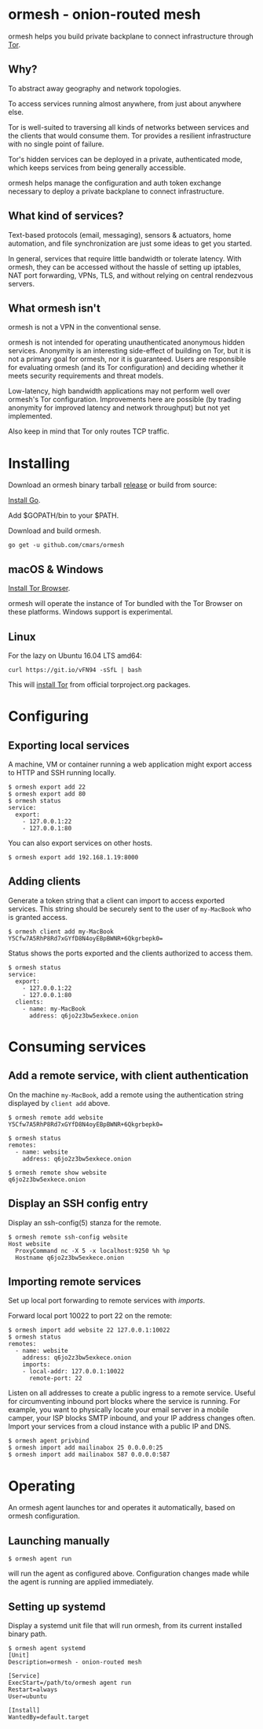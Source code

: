 # ormesh - onion-routed mesh

ormesh helps you build private backplane to connect infrastructure through
[Tor](https://www.torproject.org/).

## Why?

To abstract away geography and network topologies.

To access services running almost anywhere, from just about anywhere else.

Tor is well-suited to traversing all kinds of networks between services and the
clients that would consume them. Tor provides a resilient infrastructure with
no single point of failure.

Tor's hidden services can be deployed in a private, authenticated mode, which
keeps services from being generally accessible.

ormesh helps manage the configuration and auth token exchange necessary to
deploy a private backplane to connect infrastructure.

## What kind of services?

Text-based protocols (email, messaging), sensors & actuators, home automation,
and file synchronization are just some ideas to get you started.

In general, services that require little bandwidth or tolerate latency. With
ormesh, they can be accessed without the hassle of setting up iptables, NAT
port forwarding, VPNs, TLS, and without relying on central rendezvous servers.

## What ormesh isn't

ormesh is not a VPN in the conventional sense.

ormesh is not intended for operating unauthenticated anonymous hidden services.
Anonymity is an interesting side-effect of building on Tor, but it is not a
primary goal for ormesh, nor it is guaranteed. Users are responsible for
evaluating ormesh (and its Tor configuration) and deciding whether it meets
security requirements and threat models.

Low-latency, high bandwidth applications may not perform well over ormesh's Tor
configuration. Improvements here are possible (by trading anonymity for
improved latency and network throughput) but not yet implemented.

Also keep in mind that Tor only routes TCP traffic.

# Installing

Download an ormesh binary tarball [release](releases) or build from source:

[Install Go](https://golang.org/doc/install).

Add $GOPATH/bin to your $PATH.

Download and build ormesh.

    go get -u github.com/cmars/ormesh

## macOS & Windows

[Install Tor Browser](https://www.torproject.org/download/download-easy.html.en).

ormesh will operate the instance of Tor bundled with the Tor Browser on these
platforms. Windows support is experimental.

## Linux

For the lazy on Ubuntu 16.04 LTS amd64:

    curl https://git.io/vFN94 -sSfL | bash

This will [install Tor](https://www.torproject.org/download/download-unix.html.en) from official
torproject.org packages.

# Configuring

## Exporting local services

A machine, VM or container running a web application might export access to
HTTP and SSH running locally.

```
$ ormesh export add 22
$ ormesh export add 80
$ ormesh status
service:
  export:
    - 127.0.0.1:22
    - 127.0.0.1:80
```

You can also export services on other hosts.

```
$ ormesh export add 192.168.1.19:8000
```

## Adding clients

Generate a token string that a client can import to access exported services.
This string should be securely sent to the user of `my-MacBook` who is granted
access.

```
$ ormesh client add my-MacBook
Y5Cfw7A5RhP8Rd7xGYfD8N4oyEBpBWNR+6Qkgrbepk0=
```

Status shows the ports exported and the clients authorized to access them.

```
$ ormesh status
service:
  export:
    - 127.0.0.1:22
    - 127.0.0.1:80
  clients:
    - name: my-MacBook
      address: q6jo2z3bw5exkece.onion
```

# Consuming services

## Add a remote service, with client authentication

On the machine `my-MacBook`, add a remote using the authentication string displayed by
`client add` above.

```
$ ormesh remote add website Y5Cfw7A5RhP8Rd7xGYfD8N4oyEBpBWNR+6Qkgrbepk0=
```

```
$ ormesh status
remotes:
  - name: website
    address: q6jo2z3bw5exkece.onion
```

```
$ ormesh remote show website
q6jo2z3bw5exkece.onion
```

## Display an SSH config entry

Display an ssh-config(5) stanza for the remote.

```
$ ormesh remote ssh-config website
Host website
  ProxyCommand nc -X 5 -x localhost:9250 %h %p
  Hostname q6jo2z3bw5exkece.onion
```

## Importing remote services

Set up local port forwarding to remote services with _imports_.

Forward local port 10022 to port 22 on the remote:

```
$ ormesh import add website 22 127.0.0.1:10022
$ ormesh status
remotes:
  - name: website
    address: q6jo2z3bw5exkece.onion
    imports:
    - local-addr: 127.0.0.1:10022
      remote-port: 22
```

Listen on all addresses to create a public ingress to a remote service. Useful
for circumventing inbound port blocks where the service is running. For
example, you want to physically locate your email server in a mobile camper,
your ISP blocks SMTP inbound, and your IP address changes often. Import your
services from a cloud instance with a public IP and DNS.

```
$ ormesh agent privbind
$ ormesh import add mailinabox 25 0.0.0.0:25
$ ormesh import add mailinabox 587 0.0.0.0:587
```

# Operating

An ormesh agent launches tor and operates it automatically, based on ormesh
configuration.

## Launching manually

```
$ ormesh agent run
```

will run the agent as configured above. Configuration changes made while the agent
is running are applied immediately.

## Setting up systemd

Display a systemd unit file that will run ormesh, from its current installed
binary path.

```
$ ormesh agent systemd
[Unit]
Description=ormesh - onion-routed mesh

[Service]
ExecStart=/path/to/ormesh agent run
Restart=always
User=ubuntu

[Install]
WantedBy=default.target
```
